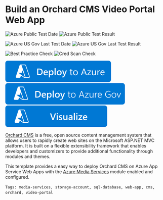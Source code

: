 # Build an Orchard CMS Video Portal Web App

![Azure Public Test Date](https://azurequickstartsservice.blob.core.windows.net/badges/application-workloads/orchard/orchard-cms-video-portal/PublicLastTestDate.svg)
![Azure Public Test Result](https://azurequickstartsservice.blob.core.windows.net/badges/application-workloads/orchard/orchard-cms-video-portal/PublicDeployment.svg)

![Azure US Gov Last Test Date](https://azurequickstartsservice.blob.core.windows.net/badges/application-workloads/orchard/orchard-cms-video-portal/FairfaxLastTestDate.svg)
![Azure US Gov Last Test Result](https://azurequickstartsservice.blob.core.windows.net/badges/application-workloads/orchard/orchard-cms-video-portal/FairfaxDeployment.svg)

![Best Practice Check](https://azurequickstartsservice.blob.core.windows.net/badges/application-workloads/orchard/orchard-cms-video-portal/BestPracticeResult.svg)
![Cred Scan Check](https://azurequickstartsservice.blob.core.windows.net/badges/application-workloads/orchard/orchard-cms-video-portal/CredScanResult.svg)

[![Deploy To Azure](https://raw.githubusercontent.com/Azure/azure-quickstart-templates/master/1-CONTRIBUTION-GUIDE/images/deploytoazure.svg?sanitize=true)](https://portal.azure.com/#create/Microsoft.Template/uri/https%3A%2F%2Fraw.githubusercontent.com%2FAzure%2Fazure-quickstart-templates%2Fmaster%2Fapplication-workloads%2Forchard%2Forchard-cms-video-portal%2Fazuredeploy.json)  
[![Deploy To Azure US Gov](https://raw.githubusercontent.com/Azure/azure-quickstart-templates/master/1-CONTRIBUTION-GUIDE/images/deploytoazuregov.svg?sanitize=true)](https://portal.azure.us/#create/Microsoft.Template/uri/https%3A%2F%2Fraw.githubusercontent.com%2FAzure%2Fazure-quickstart-templates%2Fmaster%2Fapplication-workloads%2Forchard%2Forchard-cms-video-portal%2Fazuredeploy.json)
[![Visualize](https://raw.githubusercontent.com/Azure/azure-quickstart-templates/master/1-CONTRIBUTION-GUIDE/images/visualizebutton.svg?sanitize=true)](http://armviz.io/#/?load=https%3A%2F%2Fraw.githubusercontent.com%2FAzure%2Fazure-quickstart-templates%2Fmaster%2Fapplication-workloads%2Forchard%2Forchard-cms-video-portal%2Fazuredeploy.json)
  

  

[Orchard CMS](http://www.orchardproject.net/) is a free, open source content management system that allows users to rapidly create web sites on the Microsoft ASP.NET MVC platform. It is built on a flexible extensibility framework that enables developers and customizers to provide additional functionality through modules and themes.

This template provides a easy way to deploy Orchard CMS on Azure App Service Web Apps with the [Azure Media Services](https://azure.microsoft.com/services/media-services/) module enabled and configured.

`Tags: media-services, storage-account, sql-database, web-app, cms, orchard, video-portal`


